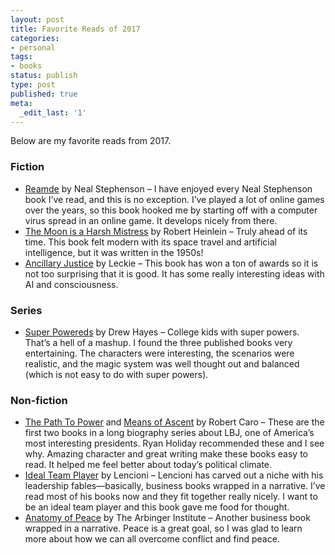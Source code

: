 ```yaml
---
layout: post
title: Favorite Reads of 2017
categories:
- personal
tags:
- books
status: publish
type: post
published: true
meta:
  _edit_last: '1'
---
```


<p>Below are my favorite reads from 2017.</p>

<h3>Fiction</h3>

<ul>
<li><a href="">Reamde</a> by Neal Stephenson – I have enjoyed every Neal Stephenson book I’ve read, and this is no exception. I’ve played a lot of online games over the years, so this book hooked me by starting off with a computer virus spread in an online game. It develops nicely from there.</li>
<li><a href="">The Moon is a Harsh Mistress</a> by Robert Heinlein – Truly ahead of its time. This book felt modern with its space travel and artificial intelligence, but it was written in the 1950s!</li>
<li><a href="">Ancillary Justice</a> by Leckie – This book has won a ton of awards so it is not too surprising that it is good. It has some really interesting ideas with AI and consciousness.</li>
</ul>


<h3>Series</h3>

<ul>
<li><a href="">Super Powereds</a> by Drew Hayes – College kids with super powers. That’s a hell of a mashup. I found the three published books very entertaining. The characters were interesting, the scenarios were realistic, and the magic system was well thought out and balanced (which is not easy to do with super powers).</li>
</ul>


<h3>Non-fiction</h3>

<ul>
<li><a href="">The Path To Power</a> and <a href="">Means of Ascent</a> by Robert Caro – These are the first two books in a long biography series about LBJ, one of America’s most interesting presidents. Ryan Holiday recommended these and I see why. Amazing character and great writing make these books easy to read. It helped me feel better about today’s political climate.</li>
<li><a href="">Ideal Team Player</a> by Lencioni – Lencioni has carved out a niche with his leadership fables—basically, business books wrapped in a narrative. I’ve read most of his books now and they fit together really nicely. I want to be an ideal team player and this book gave me food for thought.</li>
<li><a href="">Anatomy of Peace</a> by The Arbinger Institute – Another business book wrapped in a narrative. Peace is a great goal, so I was glad to learn more about how we can all overcome conflict and find peace.</li>
</ul>
